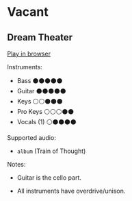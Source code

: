 # Vacant

## Dream Theater


[Play in browser](http://pages.cs.wisc.edu/~tolly/customs/?title=vacant&artist=dream-theater)

Instruments:

  * Bass ⚫️⚫️⚫️⚫️⚫️
  * Guitar ⚫️⚫️⚫️⚫️⚫️
  * Keys ⚪️⚪️⚫️⚫️⚫️
  * Pro Keys ⚪️⚪️⚪️⚫️⚫️
  * Vocals (1) ⚪️⚫️⚫️⚫️⚫️

Supported audio:

  * `album` (Train of Thought)

Notes:

  * Guitar is the cello part.

  * All instruments have overdrive/unison.


